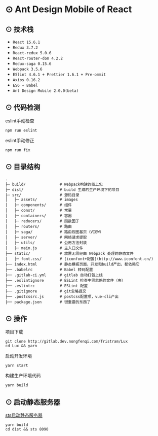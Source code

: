 # <a name="features">⊙ Ant Design Mobile of React</a>

## <a name="features">⊙ 技术栈</a>
* `React 15.6.1`
* `Redux 3.7.2`
* `React-redux 5.0.6`
* `React-router-dom 4.2.2`
* `Redux-saga 0.15.6`
* `Webpack 3.5.6`
* `ESlint 4.6.1 + Prettier 1.6.1 + Pre-ommit`
* `Axios 0.16.2`
* `ES6 + Babel`
* `Ant Design Mobile 2.0.0(beta)`

## <a name="features">⊙ 代码检测</a>
eslint手动检查
```
npm run eslint
```
eslint手动修正
```
npm run fix
```

## <a name="tree">⊙ 目录结构</a>
```
.
├─ build/               # Webpack构建的线上包
├─ dist/                # build 生成的生产环境下的项目
├─ src/                 # 源码目录
│   ├─ assets/          # images
│   ├─ components/      # 组件
│   ├─ const/           # 常量
│   ├─ containers/      # 容器
│   ├─ reducers/        # 函数因子
│   ├─ routers/         # 路由
│   ├─ saga/            # 路由视图基页（VIEW）
│   ├─ server/          # 网络请求提取
│   ├─ utils/           # 公用方法封装
│   ├─ main.js          # 主入口文件
├── static/             # 放置无需经由 Webpack 处理的静态文件
│   ├─ font.css/        # [iconfont+配置](http://www.iconfont.cn/)
├── index.html          # 静态模板页面，开发和build产出，都依赖它
├── .babelrc            # Babel 转码配置
├── .gitlab-ci.yml      # gitlab 自动打包上线
├── .eslintignore       # ESLint 检查中需忽略的文件（夹）
├── .eslintrc           # ESLint 配置
├── .gitignore          # git忽略提交
├── .postcssrc.js       # postcss配置项，vue-cli产出
├── package.json        # 很重要的东西了
```
## <a name="reference">⊙ 操作</a>
项目下载
```
git clone http://gitlab.dev.nongfenqi.com/Tristram/Lux
cd Lux && yarn
```
启动开发环境
```
yarn start
```
构建生产环境代码
```
yarn build
```

## <a name="reference">⊙ 启动静态服务器</a>
[sts启动静态服务器](https://www.npmjs.com/package/sts)
```
yarn build
cd dist && sts 8090
```
